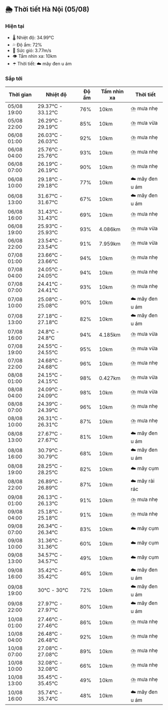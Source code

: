 ## 🌦️ Thời tiết Hà Nội (05/08)

### Hiện tại

- 🌡️ Nhiệt độ: 34.99℃
- 💦 Độ ẩm: 72%
- 💨 Sức gió: 3.77m/s
- 👁️ Tầm nhìn xa: 10km
- ☂️ Thời tiết: ☁️ mây đen u ám

### Sắp tới

| Thời gian | Nhiệt độ | Độ ẩm | Tầm nhìn xa | Thời tiết |
| --- | --- | --- | --- | --- |
| 05/08 19:00 | 29.37℃ - 33.12℃ | 76% | 10km | ⛈️ mưa nhẹ |
| 05/08 22:00 | 26.29℃ - 29.19℃ | 85% | 10km | ⛈️ mưa vừa |
| 06/08 01:00 | 26.03℃ - 26.03℃ | 92% | 10km | ⛈️ mưa nhẹ |
| 06/08 04:00 | 25.76℃ - 25.76℃ | 93% | 10km | ⛈️ mưa nhẹ |
| 06/08 07:00 | 26.19℃ - 26.19℃ | 90% | 10km | ⛈️ mưa nhẹ |
| 06/08 10:00 | 29.18℃ - 29.18℃ | 77% | 10km | ☁️ mây đen u ám |
| 06/08 13:00 | 31.67℃ - 31.67℃ | 67% | 10km | ☁️ mây đen u ám |
| 06/08 16:00 | 31.43℃ - 31.43℃ | 69% | 10km | ⛈️ mưa nhẹ |
| 06/08 19:00 | 25.93℃ - 25.93℃ | 93% | 4.086km | ⛈️ mưa vừa |
| 06/08 22:00 | 23.54℃ - 23.54℃ | 91% | 7.959km | ⛈️ mưa vừa |
| 07/08 01:00 | 23.66℃ - 23.66℃ | 94% | 10km | ⛈️ mưa nhẹ |
| 07/08 04:00 | 24.05℃ - 24.05℃ | 94% | 10km | ⛈️ mưa nhẹ |
| 07/08 07:00 | 24.41℃ - 24.41℃ | 93% | 10km | ⛈️ mưa nhẹ |
| 07/08 10:00 | 25.08℃ - 25.08℃ | 90% | 10km | ☁️ mây đen u ám |
| 07/08 13:00 | 27.18℃ - 27.18℃ | 82% | 10km | ☁️ mây đen u ám |
| 07/08 16:00 | 24.8℃ - 24.8℃ | 94% | 4.185km | ⛈️ mưa vừa |
| 07/08 19:00 | 24.55℃ - 24.55℃ | 95% | 10km | ⛈️ mưa vừa |
| 07/08 22:00 | 24.68℃ - 24.68℃ | 96% | 10km | ⛈️ mưa nhẹ |
| 08/08 01:00 | 24.15℃ - 24.15℃ | 98% | 0.427km | ⛈️ mưa vừa |
| 08/08 04:00 | 24.09℃ - 24.09℃ | 98% | 10km | ⛈️ mưa vừa |
| 08/08 07:00 | 24.39℃ - 24.39℃ | 96% | 10km | ⛈️ mưa nhẹ |
| 08/08 10:00 | 26.31℃ - 26.31℃ | 87% | 10km | ⛈️ mưa nhẹ |
| 08/08 13:00 | 27.67℃ - 27.67℃ | 81% | 10km | ☁️ mây đen u ám |
| 08/08 16:00 | 30.79℃ - 30.79℃ | 68% | 10km | ☁️ mây đen u ám |
| 08/08 19:00 | 28.25℃ - 28.25℃ | 82% | 10km | ☁️ mây cụm |
| 08/08 22:00 | 26.89℃ - 26.89℃ | 87% | 10km | ☁️ mây rải rác |
| 09/08 01:00 | 26.13℃ - 26.13℃ | 91% | 10km | ⛈️ mưa nhẹ |
| 09/08 04:00 | 25.18℃ - 25.18℃ | 91% | 10km | ⛈️ mưa nhẹ |
| 09/08 07:00 | 26.34℃ - 26.34℃ | 83% | 10km | ☁️ mây cụm |
| 09/08 10:00 | 31.36℃ - 31.36℃ | 60% | 10km | ☁️ mây cụm |
| 09/08 13:00 | 34.57℃ - 34.57℃ | 49% | 10km | ☁️ mây cụm |
| 09/08 16:00 | 35.42℃ - 35.42℃ | 46% | 10km | ☁️ mây đen u ám |
| 09/08 19:00 | 30℃ - 30℃ | 72% | 10km | ☁️ mây đen u ám |
| 09/08 22:00 | 27.97℃ - 27.97℃ | 80% | 10km | ☁️ mây đen u ám |
| 10/08 01:00 | 27.46℃ - 27.46℃ | 86% | 10km | ⛈️ mưa nhẹ |
| 10/08 04:00 | 26.48℃ - 26.48℃ | 92% | 10km | ⛈️ mưa nhẹ |
| 10/08 07:00 | 27.08℃ - 27.08℃ | 89% | 10km | ⛈️ mưa nhẹ |
| 10/08 10:00 | 32.08℃ - 32.08℃ | 66% | 10km | ⛈️ mưa nhẹ |
| 10/08 13:00 | 35.45℃ - 35.45℃ | 49% | 10km | ⛈️ mưa nhẹ |
| 10/08 16:00 | 35.74℃ - 35.74℃ | 48% | 10km | ☁️ mây đen u ám |
